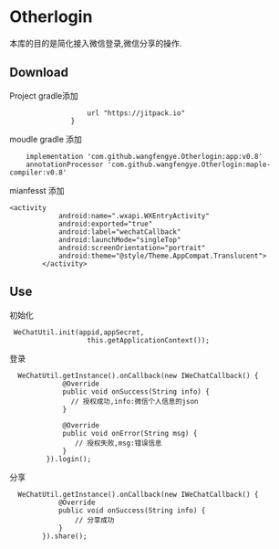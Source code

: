 # Otherlogin
本库的目的是简化接入微信登录,微信分享的操作.

## Download

Project gradle添加
```  maven {
                   url "https://jitpack.io"
               }
 ```
               
               
 moudle gradle 添加
```
    implementation 'com.github.wangfengye.Otherlogin:app:v0.8'
    annotationProcessor 'com.github.wangfengye.Otherlogin:maple-compiler:v0.8'

```
mianfesst 添加
```
<activity
            android:name=".wxapi.WXEntryActivity"
            android:exported="true"
            android:label="wechatCallback"
            android:launchMode="singleTop"
            android:screenOrientation="portrait"
            android:theme="@style/Theme.AppCompat.Translucent">
        </activity>

```

## Use
初始化
```
 WeChatUtil.init(appid,appSecret,
                   this.getApplicationContext());
```
       
 登录
 
```
  WeChatUtil.getInstance().onCallback(new IWeChatCallback() {
             @Override
             public void onSuccess(String info) {
               // 授权成功,info:微信个人信息的json
             }
 
             @Override
             public void onError(String msg) {
                // 授权失败,msg:错误信息
             }
         }).login();
```
分享
```
  WeChatUtil.getInstance().onCallback(new IWeChatCallback() {
            @Override
            public void onSuccess(String info) {
                // 分享成功
            }
        }).share();
```